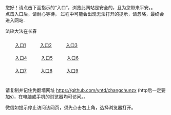 您好！请点击下面指示的“入口”，浏览此网站是安全的，且为您带来平安。。 <br/>
点击入口后，请耐心等待， 过程中可能会出现无法打开的提示，请忽略，最终会进入网站. </br>

法轮大法在长春<br/>
<div style="padding:10px"><a style="margin:20px" target="_blank" href="https://d1tpolrxab9pj4.cloudfront.net/2Qpsp?hesmz" id="ccLink1" rel="nofollow">入口1</a> <a target="_blank" style="margin:20px" href="https://d33pb3ug2xeszz.cloudfront.net/2Qpsp?txehgn" id="ccLink2" rel="nofollow">入口2</a> <a style="margin:20px" target="_blank" href="https://d2ehj6llmpxuqa.cloudfront.net/2Qpsp?ehudjjbo" id="ccLink3" rel="nofollow">入口3</a></div>

<div style="padding:10px" ><a style="margin:20px" target="_blank" href="https://d1tpolrxab9pj4.cloudfront.net/2Qpsp?hesmz" id="ccLink4" rel="nofollow">入口4</a> <a style="margin:20px" href="https://d33pb3ug2xeszz.cloudfront.net/2Qpsp?txehgn" target="_blank" id="ccLink5" rel="nofollow">入口5</a> <a style="margin:20px" href="https://d2ehj6llmpxuqa.cloudfront.net/2Qpsp?ehudjjbo" target="_blank" id="ccLink6" rel="nofollow">入口6</a></div>

<div style="padding:10px"><a style="margin:20px" target="_blank" href="https://d1tpolrxab9pj4.cloudfront.net/2Qpsp?hesmz" id="ccLink7" rel="nofollow">入口7</a> <a style="margin:20px" href="https://d33pb3ug2xeszz.cloudfront.net/2Qpsp?txehgn" target="_blank" id="ccLink8" rel="nofollow">入口8</a> <a style="margin:20px" target="_blank" href="https://d2ehj6llmpxuqa.cloudfront.net/2Qpsp?ehudjjbo" id="ccLink9" rel="nofollow">入口9</a></div>

<br/>



请复制并记住免翻墙网址 https://github.com/yntd/changchunzx (http后一定要加s)，在电脑或手机的浏览器均可访问。。<br/>

微信如提示停止访问该网页，须先点击右上角，选择浏览器打开。
